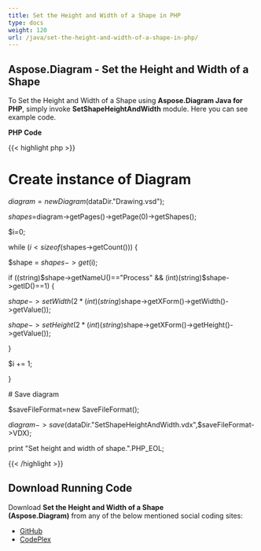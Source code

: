 ```yaml
---
title: Set the Height and Width of a Shape in PHP
type: docs
weight: 120
url: /java/set-the-height-and-width-of-a-shape-in-php/
---
```


## **Aspose.Diagram - Set the Height and Width of a Shape**
To Set the Height and Width of a Shape using **Aspose.Diagram Java for PHP**, simply invoke **SetShapeHeightAndWidth** module. Here you can see example code.

**PHP Code**

{{< highlight php >}}

 # Create instance of Diagram

$diagram=new Diagram($dataDir."Drawing.vsd");

$shapes=$diagram->getPages()->getPage(0)->getShapes();

$i=0;

while ($i <sizeof($shapes->getCount())) {

$shape = $shapes->get($i);

if ((string)$shape->getNameU()=="Process" && (int)(string)$shape->getID()==1) {

$shape->setWidth(2 * (int)(string)$shape->getXForm()->getWidth()->getValue());

$shape->setHeight(2 * (int)(string)$shape->getXForm()->getHeight()->getValue());

}

$i += 1;

}

\# Save diagram

$saveFileFormat=new SaveFileFormat();

$diagram->save($dataDir."SetShapeHeightAndWidth.vdx",$saveFileFormat->VDX);

print "Set height and width of shape.".PHP_EOL;

{{< /highlight >}}
## **Download Running Code**
Download **Set the Height and Width of a Shape (Aspose.Diagram)** from any of the below mentioned social coding sites:

- [GitHub](https://github.com/asposediagram/Aspose.Diagram-for-Java/blob/master/Plugins/Aspose_Diagram_Java_for_PHP/src/aspose/diagram/WorkingwithShapes/SetShapeHeightAndWidth.php)
- [CodePlex](https://asposediagramjavaphp.codeplex.com/SourceControl/latest#src/aspose/diagram/WorkingwithShapes/SetShapeHeightAndWidth.php)
